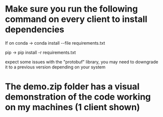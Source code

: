 # Make sure you run the following command on every client to install dependencies
If on conda -> conda install --file requirements.txt

pip   -> pip install -r requirements.txt

expect some issues with the "protobuf" library, you may need to downgrade it to a previous version depending on your system

# The demo.zip folder has a visual demonstration of the code working on my machines (1 client shown)

